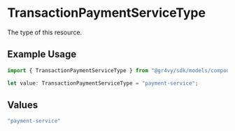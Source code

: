 # TransactionPaymentServiceType

The type of this resource.

## Example Usage

```typescript
import { TransactionPaymentServiceType } from "@gr4vy/sdk/models/components";

let value: TransactionPaymentServiceType = "payment-service";
```

## Values

```typescript
"payment-service"
```